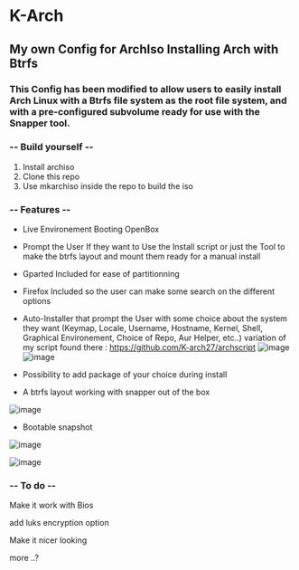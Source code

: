 # K-Arch
## My own Config for ArchIso Installing Arch with Btrfs

### This Config has been modified to allow users to easily install Arch Linux with a Btrfs file system as the root file system, and with a pre-configured subvolume ready for use with the Snapper tool.


### -- Build yourself --

1. Install archiso
2. Clone this repo
3. Use mkarchiso inside the repo to build the iso

### -- Features --


- Live Environement Booting OpenBox


- Prompt the User If they want to Use the Install script or just the Tool to make the btrfs layout and mount them ready for a manual install


- Gparted Included for ease of partitionning


- Firefox Included so the user can make some search on the different options


- Auto-Installer that prompt the User with some choice about the system they want (Keymap, Locale, Username, Hostname, Kernel, Shell, Graphical Environement, Choice of Repo, Aur Helper, etc..)  variation of my script found there : https://github.com/K-arch27/archscript
![image](https://user-images.githubusercontent.com/98610690/229261079-2cd61223-7cca-4d84-aba4-c591b3cfaa61.png) ![image](https://user-images.githubusercontent.com/98610690/229261090-509181ac-b714-4d9f-9723-43d6307deb75.png)


- Possibility to add package of your choice during install


- A btrfs layout working with snapper out of the box

![image](https://user-images.githubusercontent.com/98610690/229260800-4bc7d45d-16f6-472e-81d8-92bae0d2e08b.png)



- Bootable snapshot

![image](https://user-images.githubusercontent.com/98610690/229261491-301400e0-7d50-4367-854f-f6c55053f999.png)

![image](https://user-images.githubusercontent.com/98610690/229261473-8563a715-a87c-4350-8cb2-2bc03ca40819.png)



### -- To do --

Make it work with Bios

add luks encryption option

Make it nicer looking

more ..?
